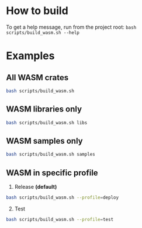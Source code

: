 # How to build

To get a help message, run from the project root:
`bash scripts/build_wasm.sh --help`

# Examples

## All WASM crates

```bash
bash scripts/build_wasm.sh
```

## WASM libraries only

```bash
bash scripts/build_wasm.sh libs
```

## WASM samples only

```bash
bash scripts/build_wasm.sh samples
```

## WASM in specific profile
1. Release **(default)**
```bash
bash scripts/build_wasm.sh --profile=deploy
```
2. Test
```bash
bash scripts/build_wasm.sh --profile=test
```